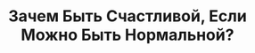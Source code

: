 ---
draft: false
slug: zachem-byt-schastlivoi-esli-mozhno-byt-normalnoi-6377dad1
title: Зачем Быть Счастливой, Если Можно Быть Нормальной?
type: books
params:
  authors:
  - Дженет Уинтерсон (Jeanette Winterson)
  bookTitle: Зачем Быть Счастливой, Если Можно Быть Нормальной?
  book_description: В книге «Зачем быть счастливой, если можно быть нормальной?»,
    впервые опубликованной в 2011 году, Джанет Уинтерсон возвращается к истории своего
    детства в приемной семье, легшей в основу полуавтобиографического романа «Не только
    апельсины» (1985), — на этот раз помещая ее в мемуарную рамку. Юные годы в промышленном
    городке на севере Англии, трудности взросления наперекор ожиданиям приемных родителей,
    истовых христиан-пятидесятников — развязку этой истории диктует сама жизнь. Надежду
    на освобождение от неприкаянного прошлого дает увлечение британской литературой
    и любовь к слову, которые Джанет Уинтерсон не только пронесет через десятилетия,
    но и сделает своим ремеслом. Отправляясь на поиски биологической матери двадцать
    пять лет спустя, она присваивает прошлый опыт, учится любить и примиряется с собой.Джанет
    Уинтерсон (род. 1959) — британская писательница, известная ярким и бескомпромиссным
    языком и необычными, зачастую юмористическими романами. Авторка романов «Не только
    апельсины», «Целую, твой Франкенштейн. История одной любви», «Разрыв во времени»
    и других. Награждена званием офицера ордена Британской империи в 2006 году.
  cover: https://images-na.ssl-images-amazon.com/images/S/compressed.photo.goodreads.com/books/1680031403i/123890941.jpg
  isbn: '9785604861103'
  goodreads_link: https://www.goodreads.com/book/show/123890941
  page_count: '223'
  russian_audioversion: 'no'
  russian_translation_status: exists
  short_book_description: В книге «Зачем быть счастливой, если можно быть нормальной?»,
    впервые опубликованной в 2011 году, Джанет Уинтерсон возвращается к истории своего
    детства в приемной семье, легшей в основу...
  tags:
  - LGBTQ+
  - autobiography
  - biography
  - memoir
  - nonfiction
  - queer
---